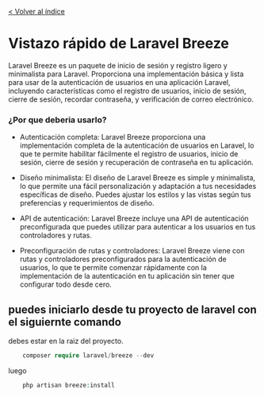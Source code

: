 [< Volver al índice](/docs/README.md)

# Vistazo rápido de Laravel Breeze
 Laravel Breeze es un paquete de inicio de sesión y registro ligero y minimalista para Laravel. Proporciona una implementación básica y lista para usar de la autenticación de usuarios en una aplicación Laravel, incluyendo características como el registro de usuarios, inicio de sesión, cierre de sesión, recordar contraseña, y verificación de correo electrónico.

### ¿Por que deberia usarlo?

- Autenticación completa: Laravel Breeze proporciona una implementación completa de la autenticación de usuarios en Laravel, lo que te permite habilitar fácilmente el registro de usuarios, inicio de sesión, cierre de sesión y recuperación de contraseña en tu aplicación.

- Diseño minimalista: El diseño de Laravel Breeze es simple y minimalista, lo que permite una fácil personalización y adaptación a tus necesidades específicas de diseño. Puedes ajustar los estilos y las vistas según tus preferencias y requerimientos de diseño.

- API de autenticación: Laravel Breeze incluye una API de autenticación preconfigurada que puedes utilizar para autenticar a los usuarios en tus controladores y rutas.

- Preconfiguración de rutas y controladores: Laravel Breeze viene con rutas y controladores preconfigurados para la autenticación de usuarios, lo que te permite comenzar rápidamente con la implementación de la autenticación en tu aplicación sin tener que configurar todo desde cero.

## puedes iniciarlo desde tu proyecto de laravel con el siguiernte comando 
debes estar en la raiz del proyecto.

```php
    composer require laravel/breeze --dev
```
luego

```php
    php artisan breeze:install
```